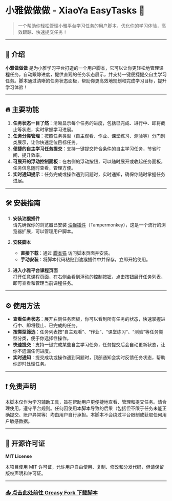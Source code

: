 # 小雅做做做 - XiaoYa EasyTasks 🚀

> 一个帮助你轻松管理小雅平台学习任务的用户脚本，优化你的学习体验，高效跟踪、快速提交任务！

---

## 🌟 介绍

**小雅做做做** 是为小雅学习平台打造的一个用户脚本，它可以让你更轻松地管理课程任务，自动跟踪进度，提供直观的任务状态展示，并支持一键便捷提交自主学习任务。脚本通过清晰的任务状态面板，帮助你更高效地规划和完成学习目标，提升学习体验！

---

## 🔥 主要功能

1. **任务状态一目了然**：清晰显示每个任务的进度，包括已完成、进行中、即将截止等状态，实时掌握学习进展。
2. **任务分类管理**：按照任务类型（自主观看、作业、课堂练习、测验等）分门别类展示，让你快速定位目标任务。
3. **便捷的自主学习任务提交**：支持一键提交符合条件的自主学习任务，节省时间，提升效率。
4. **可展开的浮动控制面板**：在右侧的浮动按钮，可以随时展开或收起任务面板，任务信息随时查看，管理方便。
5. **实时通知提示**：任务完成或操作遇到问题时，实时通知，确保你随时掌握任务进展。

---

## 🛠️ 安装指南

1. **安装油猴插件**  
   请先确保你的浏览器已安装 [油猴插件](https://www.tampermonkey.net/)（Tampermonkey），这是一个流行的浏览器扩展，可以管理用户脚本。

2. **安装脚本**  
   - **直接下载**：通过 [脚本猫](https://scriptcat.org/zh-CN/script-show-page/2772) 访问脚本页面并安装。
   - **手动安装**：将脚本代码粘贴到油猴插件中并保存，立即开始使用。

3. **进入小雅平台课程页面**  
   打开任意课程页面，在右侧会看到浮动的控制按钮，点击按钮展开任务列表，即可查看和管理当前课程任务。

---

## ⚙️ 使用方法

- **查看任务状态**：展开右侧任务面板，你可以看到所有任务的状态，快速掌握进行中、即将截止、已完成的任务。
- **按类型筛选**：任务列表按“自主观看”、“作业”、“课堂练习”、“测验”等任务类型分类，便于你选择性操作。
- **快速提交**：支持一键完成某些自主学习任务，任务提交后会自动更新状态，让你不遗漏任何进度。
- **实时通知**：提交成功或操作遇到问题时，顶部通知会实时反馈任务状态，帮助你即时处理任务。

---

## ❗ 免责声明

本脚本仅作为学习辅助工具，旨在帮助用户更便捷地查看、管理和提交任务。请合理使用，遵守平台规则。任何因使用本脚本导致的后果（包括但不限于任务未能正确提交、账户异常等）均由用户自行承担。本脚本不会绕过平台限制或获取任何用户敏感数据。

---

## 📄 开源许可证

**MIT License**

本项目使用 MIT 许可证，允许用户自由使用、复制、修改和分发代码，但请保留版权声明和许可证。

---

### [📥 点击此处前往 Greasy Fork 下载脚本](https://greasyfork.org/zh-CN/scripts/516837-%E5%B0%8F%E9%9B%85%E5%81%9A%E5%81%9A%E5%81%9A)

